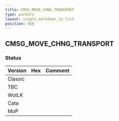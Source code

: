 ```yaml
---
title: CMSG_MOVE_CHNG_TRANSPORT
type: packets
layout: single_markdown_in_list
position: 910
---
```


## CMSG_MOVE_CHNG_TRANSPORT

### Status

Version | Hex | Comment
---------- | ---------- | ---------- 
Classic |  |  
TBC |  |  
WotLK |  |  
Cata |  |  
MoP |  |  
